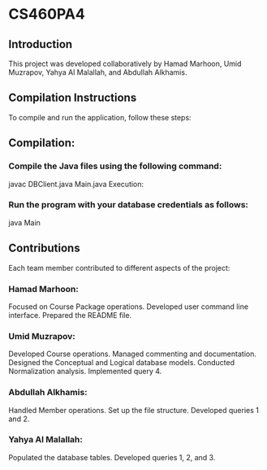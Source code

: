 # CS460PA4
## Introduction
This project was developed collaboratively by Hamad Marhoon, Umid Muzrapov, Yahya Al Malallah, and Abdullah Alkhamis.

## Compilation Instructions
To compile and run the application, follow these steps:

## Compilation:

### Compile the Java files using the following command:
javac DBClient.java Main.java
Execution:

### Run the program with your database credentials as follows:
java Main <username> <password>

## Contributions
Each team member contributed to different aspects of the project:

### Hamad Marhoon:
Focused on Course Package operations.
Developed user command line interface.
Prepared the README file.

### Umid Muzrapov:
Developed Course operations.
Managed commenting and documentation.
Designed the Conceptual and Logical database models.
Conducted Normalization analysis.
Implemented query 4.

### Abdullah Alkhamis:
Handled Member operations.
Set up the file structure.
Developed queries 1 and 2.

### Yahya Al Malallah:
Populated the database tables.
Developed queries 1, 2, and 3.
